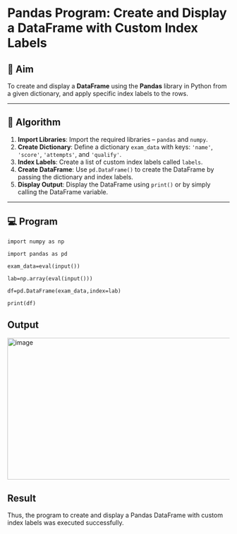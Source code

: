 # Pandas Program: Create and Display a DataFrame with Custom Index Labels

## 🎯 Aim

To create and display a **DataFrame** using the **Pandas** library in Python from a given dictionary, and apply specific index labels to the rows.

---

## 🧠 Algorithm

1. **Import Libraries**: Import the required libraries – `pandas` and `numpy`.
2. **Create Dictionary**: Define a dictionary `exam_data` with keys: `'name'`, `'score'`, `'attempts'`, and `'qualify'`.
3. **Index Labels**: Create a list of custom index labels called `labels`.
4. **Create DataFrame**: Use `pd.DataFrame()` to create the DataFrame by passing the dictionary and index labels.
5. **Display Output**: Display the DataFrame using `print()` or by simply calling the DataFrame variable.

---

## 💻 Program
```
import numpy as np

import pandas as pd

exam_data=eval(input())

lab=np.array(eval(input()))

df=pd.DataFrame(exam_data,index=lab)

print(df)
```
## Output
<img width="1261" height="321" alt="image" src="https://github.com/user-attachments/assets/832b9de9-9867-4777-bea2-73b5191e31cb" />

## Result
Thus, the program to create and display a Pandas DataFrame with custom index labels was executed successfully.

